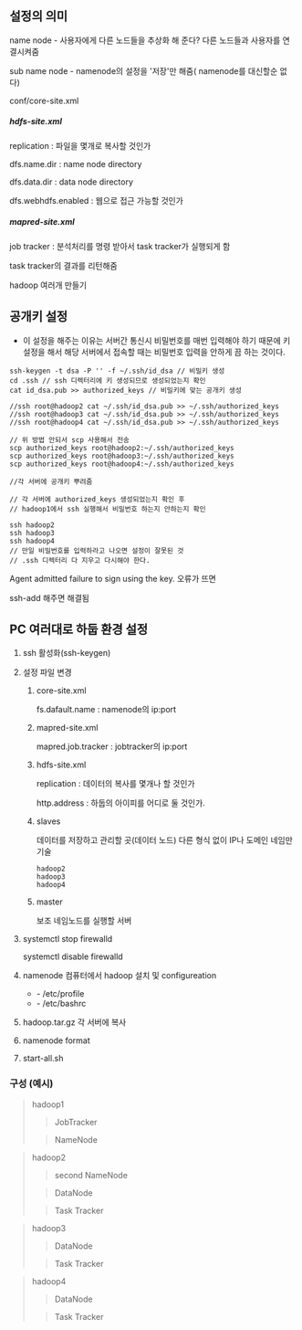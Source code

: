 ## 설정의 의미



name node - 사용자에게 다른 노드들을 추상화 해 준다? 다른 노드들과 사용자를 연결시켜줌

sub name node - namenode의 설정을 '저장'만 해줌( namenode를 대신할순 없다)

conf/core-site.xml

##### hdfs-site.xml

replication : 파일을 몇개로 복사할 것인가

dfs.name.dir : name node directory

dfs.data.dir : data node directory

dfs.webhdfs.enabled : 웹으로 접근 가능할 것인가

##### mapred-site.xml

job tracker : 분석처리를 명령 받아서 task tracker가 실행되게 함

task tracker의 결과를 리턴해줌



hadoop 여러개 만들기

## 공개키 설정

- 이 설정을 해주는 이유는 서버간 통신시 비밀번호를 매번 입력해야 하기 때문에 키 설정을 해서 해당 서버에서 접속할 때는 비밀번호 입력을 안하게 끔 하는 것이다.

```shell
ssh-keygen -t dsa -P '' -f ~/.ssh/id_dsa // 비밀키 생성
cd .ssh // ssh 디렉터리에 키 생성되므로 생성되었는지 확인
cat id_dsa.pub >> authorized_keys // 비밀키에 맞는 공개키 생성

//ssh root@hadoop2 cat ~/.ssh/id_dsa.pub >> ~/.ssh/authorized_keys
//ssh root@hadoop3 cat ~/.ssh/id_dsa.pub >> ~/.ssh/authorized_keys
//ssh root@hadoop4 cat ~/.ssh/id_dsa.pub >> ~/.ssh/authorized_keys

// 위 방법 안되서 scp 사용해서 전송
scp authorized_keys root@hadoop2:~/.ssh/authorized_keys
scp authorized_keys root@hadoop3:~/.ssh/authorized_keys
scp authorized_keys root@hadoop4:~/.ssh/authorized_keys

//각 서버에 공개키 뿌려줌

// 각 서버에 authorized_keys 생성되었는지 확인 후
// hadoop1에서 ssh 실행해서 비밀번호 하는지 안하는지 확인

ssh hadoop2
ssh hadoop3
ssh hadoop4
// 만일 비밀번호를 입력하라고 나오면 설정이 잘못된 것
// .ssh 디렉터리 다 지우고 다시해야 한다.
```



Agent admitted failure to sign using the key. 오류가 뜨면

ssh-add 해주면 해결됨



## PC 여러대로 하둡 환경 설정

1. ssh 활성화(ssh-keygen)

2. 설정 파일 변경

   1. core-site.xml

      fs.dafault.name : namenode의 ip:port

   2. mapred-site.xml

      mapred.job.tracker : jobtracker의 ip:port

   3. hdfs-site.xml

      replication : 데이터의 복사를 몇개나 할 것인가

      http.address : 하둡의 아이피를 어디로 둘 것인가.

   4. slaves 

      데이터를 저장하고 관리할 곳(데이터 노드) 다른 형식 없이 IP나 도메인 네임만 기술

      ```xmk
      hadoop2
      hadoop3
      hadoop4
      ```

   5. master

      보조 네임노드를 실행할 서버

3. systemctl stop firewalld

   systemctl disable firewalld

4. namenode 컴퓨터에서 hadoop 설치 및 configureation

   * \- /etc/profile
   * \- /etc/bashrc

5. hadoop.tar.gz 각 서버에 복사

6. namenode format

7. start-all.sh



### 구성 (예시)



> hadoop1
>
> > JobTracker
>
> > NameNode



> hadoop2
>
> > second NameNode
>
> > DataNode
>
> > Task Tracker



> hadoop3
>
> > DataNode
>
> > Task Tracker



> hadoop4
>
> > DataNode
>
> > Task Tracker




